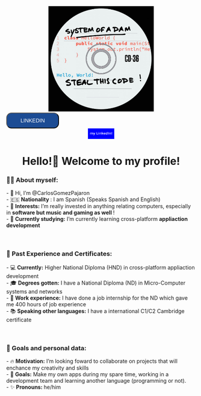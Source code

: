 
<div align="center">
  <img style= "width: 20em; height: 20em;" src="https://github.com/CarlosGomezPajaron/CarlosGomezPajaron/blob/main/system%20of%20a%20dam2.png"/>
</div>


<input type="button" value="LINKEDIN" style="background-color: rgb(28, 76, 148); border-radius: 14px; color: white; width: 10em; height: 3em; font-size: 100%; font-family:Verdana, Geneva, Tahoma, sans-serif;" >

<div align="center">
<img  style= "width: 5em; height: 2em;" src="https://github.com/CarlosGomezPajaron/CarlosGomezPajaron/blob/main/linkedinbutton.png"/>
</div>
<h1 align="center"> Hello!👋 Welcome to my profile! </h1> 

<h3> 👩‍💻 About myself: </h3>
- 👋 Hi, I’m @CarlosGomezPajaron <br>
- 🇪🇸  <strong> Nationality  </strong>: I am Spanish (Speaks Spanish and English) <br>
- 👀  <strong> Interests:</strong>  I’m really invested in anything relating computers, especially in <strong> software but music and gaming as well </strong>! <br>
- 🌱  <strong>Currently studying:</strong> I’m currently learning cross-platform <strong> appliaction development </strong> 

<br>
<br>
<br>

<h3> 🔭 Past Experience and Certificates: </h3> 
- 💻  <strong>Currently:</strong> Higher National Diploma (HND) in cross-platform appliaction development  <br>
- 🎓 <strong> Degrees gotten:</strong> I have a National Diploma (ND) in Micro-Computer systems and networks <br>
- 💼  <strong>Work experience:</strong> I have done a job internship for the ND which gave me 400 hours of job experience <br>
- 📚  <strong>Speaking other languages:</strong> I have a international C1/C2 Cambridge certificate 

<br>
<br>
<br>

<h3> 💞️ Goals and personal data: </h3> 
- 🔥 <strong>Motivation:</strong> I’m looking foward to collaborate on projects that will enchance my creativity and skills <br>
- 🎯 <strong>Goals:</strong> Make my own apps during my spare time, working in a development team and learning another language (programming or not). <br>
- ✨ <strong> Pronouns: </strong> he/him <br>


